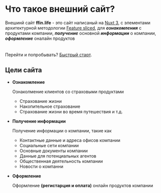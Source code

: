 # Что такое внешний сайт?

Внешинй сайт **ffin.life** - это сайт написаный на [Nuxt 3](https://nuxt.com/), с 
элементами архитектурной методологии [Feature sliced](https://feature-sliced.design/docs/privacy), 
для ***ознакомления*** с продуктами компании, 
***получение*** основной ***информации*** о компании, ***оформление*** оналайн продуктов

<div class="tip custom-block" style="padding-top: 8px">

Перейти и попробывать? [Быстрый старт](./getting-started).

</div>

## Цели сайта

- **Ознакомление**

    Ознаколмение клиентов со страховыми продуктами 
    - Страхование жизни
    - Накопительное страхование
    - Страхование жизни во время путешествия
    и т.д.

- **Получение информации**

    Получение информации о компании, такие как
    - Контактные данные и адреса офисов компании
    - Социальные сети компании
    - Основные документы компании
    - Данные для потенциальных агентов
    - Общественная деятельность компании
    - Новости о компанни

- **Оформление**

    Оформление **(регистарция и оплата)** онлайн продуктов компании
